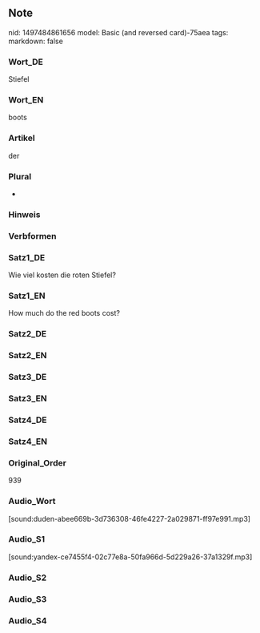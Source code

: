 ## Note
nid: 1497484861656
model: Basic (and reversed card)-75aea
tags: 
markdown: false

### Wort_DE
Stiefel

### Wort_EN
boots

### Artikel
der

### Plural
-

### Hinweis


### Verbformen


### Satz1_DE
Wie viel kosten die roten Stiefel?

### Satz1_EN
How much do the red boots cost?

### Satz2_DE


### Satz2_EN


### Satz3_DE


### Satz3_EN


### Satz4_DE


### Satz4_EN


### Original_Order
939

### Audio_Wort
[sound:duden-abee669b-3d736308-46fe4227-2a029871-ff97e991.mp3]

### Audio_S1
[sound:yandex-ce7455f4-02c77e8a-50fa966d-5d229a26-37a1329f.mp3]

### Audio_S2


### Audio_S3


### Audio_S4

